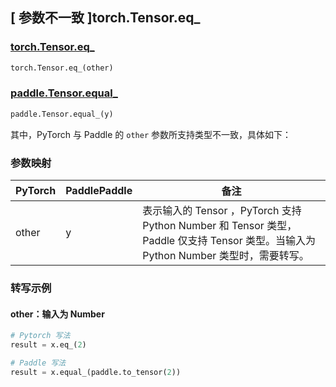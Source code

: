 ## [ 参数不一致 ]torch.Tensor.eq_

### [torch.Tensor.eq_](https://pytorch.org/docs/stable/generated/torch.Tensor.eq_.html)

```python
torch.Tensor.eq_(other)
```

### [paddle.Tensor.equal_]()

```python
paddle.Tensor.equal_(y)
```

其中，PyTorch 与 Paddle 的 `other` 参数所支持类型不一致，具体如下：

### 参数映射
| PyTorch                          | PaddlePaddle                 | 备注                                                   |
|----------------------------------|------------------------------| ------------------------------------------------------ |
| other  |  y  | 表示输入的 Tensor ，PyTorch 支持 Python Number 和 Tensor 类型， Paddle 仅支持 Tensor 类型。当输入为 Python Number 类型时，需要转写。  |

### 转写示例
#### other：输入为 Number
```python
# Pytorch 写法
result = x.eq_(2)

# Paddle 写法
result = x.equal_(paddle.to_tensor(2))
```
